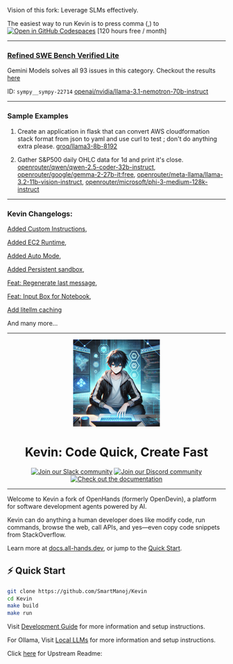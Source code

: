Vision of this fork: Leverage SLMs effectively.

The easiest way to run Kevin is to press comma (,) to [![Open in GitHub Codespaces](https://github.com/codespaces/badge.svg)](https://github.com/codespaces/new/SmartManoj/Kevin) [120 hours free / month]

--- 

### [Refined SWE Bench Verified Lite](evaluation/benchmarks/swe_bench/Refined_SWE_BENCH.md)

Gemini Models solves all 93 issues in this category. Checkout the results [here](evaluation/benchmarks/swe_bench/swe_bench_verified_lite_result.md)

 ID: `sympy__sympy-22714`
 [openai/nvidia/llama-3.1-nemotron-70b-instruct](https://www.all-hands.dev/share?share_id=95f9ada5e76b767a07018497a412f876f5ffbe5debb578bcc72d52ab1036555f)

---


### Sample Examples

 1) Create an application in flask that can convert AWS cloudformation stack format from json to yaml and use curl to test ; don't do anything extra please.
 [groq/llama3-8b-8192](https://www.all-hands.dev/share?share_id=870d002486313bbbff706d62376412930ab6c95384dbb3d5c35205acdc946c3f)

 2) Gather S&P500 daily OHLC data for 1d and print it's close.
[openrouter/qwen/qwen-2.5-coder-32b-instruct](https://www.all-hands.dev/share?share_id=bb050c605e8e7316a2da1f8aea18c52362dc4588906b04a634efab57e5dc34ca), [openrouter/google/gemma-2-27b-it:free](https://www.all-hands.dev/share?share_id=9d856bbfae61a62017b1e737fa2a802d69efd080047d87f41db3dabb883801c0), [openrouter/meta-llama/llama-3.2-11b-vision-instruct](https://www.all-hands.dev/share?share_id=626abc444d0053663d4fd3ebe15fe0ed45a4247a08b873e2ec1b0bb542e0033c), [openrouter/microsoft/phi-3-medium-128k-instruct](https://www.all-hands.dev/share?share_id=f44bbd7ebcf4c4e4735f363663dac537d629dbfd486c5013d84ec40e12cc5851)

---

### Kevin Changelogs:
  [Added Custom Instructions](https://github.com/SmartManoj/Kevin/commit/2ae6a8ee368c9d9fa51d57d5120df0c6f50e5db3),

  [Added EC2 Runtime](https://github.com/SmartManoj/Kevin/commit/37d3fab5f58aa939d0689c6559325007e3f001c5),

  [Added Auto Mode](https://github.com/All-Hands-AI/OpenHands/pull/2782),

  [Added Persistent sandbox](https://github.com/SmartManoj/Kevin/commit/2200b21dd01ecf3618d7e676cf16f875c5fce154),

  [Feat: Regenerate last message](https://github.com/SmartManoj/Kevin/commit/be74f0685c21cb8e6fc318a171676645c2f6ab6a),

  [Feat: Input Box for Notebook](https://github.com/SmartManoj/Kevin/commit/46651deeb7d4a2109f0afab0d4bbd33ba755f040),

  [Add litellm caching](https://github.com/SmartManoj/Kevin/commit/092f0077c843dd873cbb4acfd6d20f5e07b32912)

  And many more...


---

<a name="readme-top"></a>

<div align="center">
  <img src="./docs/static/img/logo.webp" alt="Logo" width="200">
  <h1 align="center">Kevin: Code Quick, Create Fast</h1>
</div>


<div align="center">
  <a href="https://join.slack.com/t/openhands-ai/shared_invite/zt-2vbfigwev-G03twSpXaErwzYVD4CFiBg"><img src="https://img.shields.io/badge/Slack-Join%20Us-red?logo=slack&logoColor=white&style=for-the-badge" alt="Join our Slack community"></a>
  <a href="https://discord.gg/ESHStjSjD4"><img src="https://img.shields.io/badge/Discord-Join%20Us-purple?logo=discord&logoColor=white&style=for-the-badge" alt="Join our Discord community"></a>
  <a href="https://docs.all-hands.dev/modules/usage/getting-started"><img src="https://img.shields.io/badge/Documentation-000?logo=googledocs&logoColor=FFE165&style=for-the-badge" alt="Check out the documentation"></a>
  <hr>
</div>

Welcome to Kevin a fork of OpenHands (formerly OpenDevin), a platform for software development agents powered by AI.

Kevin can do anything a human developer does like modify code, run commands, browse the web,
call APIs, and yes—even copy code snippets from StackOverflow.

Learn more at [docs.all-hands.dev](https://docs.all-hands.dev), or jump to the [Quick Start](#-quick-start).

## ⚡ Quick Start

```bash
git clone https://github.com/SmartManoj/Kevin
cd Kevin
make build
make run
```

Visit [Development Guide](https://github.com/All-Hands-AI/OpenHands/blob/main/Development.md) for more information and setup instructions.

For Ollama, Visit [Local LLMs](https://docs.all-hands.dev/modules/usage/llms/local-llms) for more information and setup instructions.

Click [here](https://github.com/All-Hands-AI/OpenHands#readme) for Upstream Readme:
